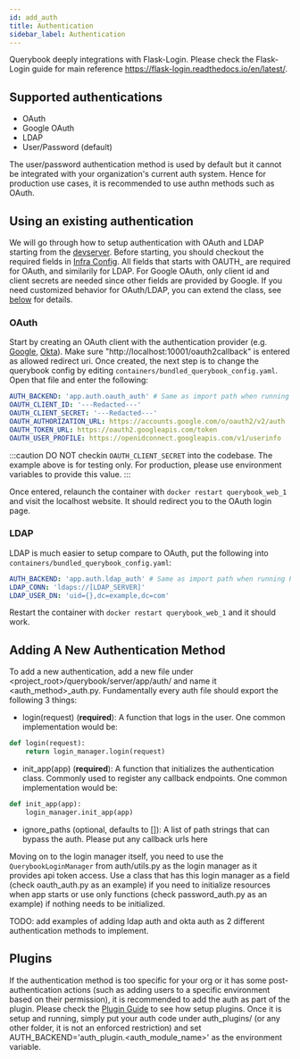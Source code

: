 ```yaml
---
id: add_auth
title: Authentication
sidebar_label: Authentication
---
```


Querybook deeply integrations with Flask-Login. Please check the Flask-Login guide for main reference https://flask-login.readthedocs.io/en/latest/.

## Supported authentications

-   OAuth
-   Google OAuth
-   LDAP
-   User/Password (default)

The user/password authentication method is used by default but it cannot be integrated with your organization's current auth system. Hence for production use cases, it is recommended to use authn methods such as OAuth.

## Using an existing authentication

We will go through how to setup authentication with OAuth and LDAP starting from the [devserver](../setup_guide/quick_setup.md). Before starting, you should checkout the required fields in [Infra Config](../configurations/infra_config.md#authentication). All fields that starts with OAUTH\_ are required for OAuth, and similarily for LDAP. For Google OAuth, only client id and client secrets are needed since other fields are provided by Google. If you need customized behavior for OAuth/LDAP, you can extend the class, see [below](#adding-a-new-authentication-method) for details.

### OAuth

Start by creating an OAuth client with the authentication provider (e.g. [Google](https://developers.google.com/identity/protocols/oauth2), [Okta](https://developer.okta.com/docs/guides/implement-oauth-for-okta/create-oauth-app/)). Make sure "http://localhost:10001/oauth2callback" is entered as allowed redirect uri. Once created, the next step is to change the querybook config by editing `containers/bundled_querybook_config.yaml`. Open that file and enter the following:

```yaml
AUTH_BACKEND: 'app.auth.oauth_auth' # Same as import path when running Python
OAUTH_CLIENT_ID: '---Redacted---'
OAUTH_CLIENT_SECRET: '---Redacted---'
OAUTH_AUTHORIZATION_URL: https://accounts.google.com/o/oauth2/v2/auth
OAUTH_TOKEN_URL: https://oauth2.googleapis.com/token
OAUTH_USER_PROFILE: https://openidconnect.googleapis.com/v1/userinfo
```

:::caution
DO NOT checkin `OAUTH_CLIENT_SECRET` into the codebase. The example above is for testing only. For production, please use environment variables to provide this value.
:::

Once entered, relaunch the container with `docker restart querybook_web_1` and visit the localhost website. It should redirect you to the OAuth login page.

### LDAP

LDAP is much easier to setup compare to OAuth, put the following into `containers/bundled_querybook_config.yaml`:

```yaml
AUTH_BACKEND: 'app.auth.ldap_auth' # Same as import path when running Python
LDAP_CONN: 'ldaps://[LDAP_SERVER]'
LDAP_USER_DN: 'uid={},dc=example,dc=com'
```

Restart the container with `docker restart querybook_web_1` and it should work.

## Adding A New Authentication Method

To add a new authentication, add a new file under <project_root>/querybook/server/app/auth/ and name it <auth_method>\_auth.py. Fundamentally every auth file should export the following 3 things:

-   login(request) (**required**): A function that logs in the user. One common implementation would be:

```py
def login(request):
    return login_manager.login(request)
```

-   init_app(app) (**required**): A function that initializes the authentication class. Commonly used to register any callback endpoints. One common implementation would be:

```py
def init_app(app):
    login_manager.init_app(app)
```

-   ignore_paths (optional, defaults to []): A list of path strings that can bypass the auth. Please put any callback urls here

Moving on to the login manager itself, you need to use the `QuerybookLoginManager` from auth/utils.py as the login manager as it provides api token access. Use a class that has this login manager as a field (check oauth_auth.py as an example) if you need to initialize resources when app starts or use only functions (check password_auth.py as an example) if nothing needs to be initialized.

TODO: add examples of adding ldap auth and okta auth as 2 different authentication methods to implement.

## Plugins

If the authentication method is too specific for your org or it has some post-authentication actions (such as adding users to a specific environment based on their permission), it is recommended to add the auth as part of the plugin. Please check the [Plugin Guide](plugins.md) to see how setup plugins. Once it is setup and running, simply put your auth code under auth_plugins/ (or any other folder, it is not an enforced restriction) and set AUTH_BACKEND='auth_plugin.<auth_module_name>' as the environment variable.
